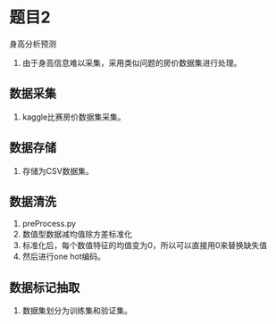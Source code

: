 # 题目2
身高分析预测

1. 由于身高信息难以采集，采用类似问题的房价数据集进行处理。
## 数据采集
1. kaggle比赛房价数据集采集。
## 数据存储
1. 存储为CSV数据集。

## 数据清洗
1. preProcess.py
2. 数值型数据减均值除方差标准化
3. 标准化后，每个数值特征的均值变为0，所以可以直接用0来替换缺失值
4. 然后进行one hot编码。
## 数据标记抽取
1. 数据集划分为训练集和验证集。

